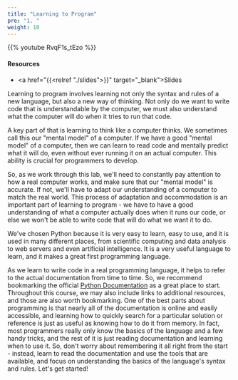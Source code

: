 ```yaml
---
title: "Learning to Program"
pre: "1. "
weight: 10
---
```


{{% youtube RvqF1s_tEzo %}}

#### Resources

* <a href="{{<relref "./slides">}}" target="_blank">Slides</a>

Learning to program involves learning not only the syntax and rules of a new language, but also a new way of thinking. Not only do we want to write code that is understandable by the computer, we must also understand what the computer will do when it tries to run that code. 

A key part of that is learning to think like a computer thinks. We sometimes call this our "mental model" of a computer. If we have a good "mental model" of a computer, then we can learn to read code and mentally predict what it will do, even without ever running it on an actual computer. This ability is crucial for programmers to develop.

So, as we work through this lab, we'll need to constantly pay attention to how a real computer works, and make sure that our "mental model" is accurate. If not, we'll have to adapt our understanding of a computer to match the real world. This process of adaptation and accommodation is an important part of learning to program - we have to have a good understanding of what a computer actually does when it runs our code, or else we won't be able to write code that will do what we want it to do.

We've chosen Python because it is very easy to learn, easy to use, and it is used in many different places, from scientific computing and data analysis to web servers and even artificial intelligence. It is a very useful language to learn, and it makes a great first programming language.

As we learn to write code in a real programming language, it helps to refer to the actual documentation from time to time. So, we recommend bookmarking the official [Python Documentation](https://docs.python.org/3/) as a great place to start. Throughout this course, we may also include links to additional resources, and those are also worth bookmarking. One of the best parts about programming is that nearly all of the documentation is online and easily accessible, and learning how to quickly search for a particular solution or reference is just as useful as knowing how to do it from memory. In fact, most programmers really only know the basics of the language and a few handy tricks, and the rest of it is just reading documentation and learning when to use it. So, don't worry about remembering it all right from the start - instead, learn to read the documentation and use the tools that are available, and focus on understanding the basics of the language's syntax and rules. Let's get started!